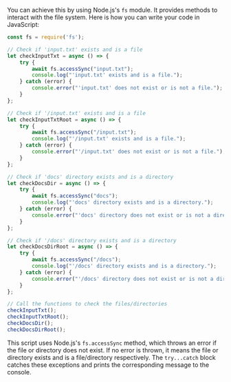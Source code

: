 You can achieve this by using Node.js's `fs` module. It provides methods to interact with the file system. Here is how you can write your code in JavaScript:

```javascript
const fs = require('fs');

// Check if 'input.txt' exists and is a file
let checkInputTxt = async () => {
    try {
        await fs.accessSync("input.txt");
        console.log("'input.txt' exists and is a file.");
    } catch (error) {
        console.error("'input.txt' does not exist or is not a file.");
    }
};

// Check if '/input.txt' exists and is a file
let checkInputTxtRoot = async () => {
    try {
        await fs.accessSync("/input.txt");
        console.log("'/input.txt' exists and is a file.");
    } catch (error) {
        console.error("'/input.txt' does not exist or is not a file.");
    }
};

// Check if 'docs' directory exists and is a directory
let checkDocsDir = async () => {
    try {
        await fs.accessSync("docs");
        console.log("'docs' directory exists and is a directory.");
    } catch (error) {
        console.error("'docs' directory does not exist or is not a directory.");
    }
};

// Check if '/docs' directory exists and is a directory
let checkDocsDirRoot = async () => {
    try {
        await fs.accessSync("/docs");
        console.log("'/docs' directory exists and is a directory.");
    } catch (error) {
        console.error("'/docs' directory does not exist or is not a directory.");
    }
};

// Call the functions to check the files/directories
checkInputTxt();
checkInputTxtRoot();
checkDocsDir();
checkDocsDirRoot();
```

This script uses Node.js's `fs.accessSync` method, which throws an error if the file or directory does not exist. If no error is thrown, it means the file or directory exists and is a file/directory respectively. The `try...catch` block catches these exceptions and prints the corresponding message to the console.
